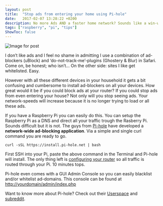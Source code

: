 ```yaml
---
layout: post
title:  "Stop ads from entering your home using Pi-hole"
date:   2017-02-07 13:28:22 +0200
description: No more Ads AND a faster home network? Sounds like a win-win...
tags: ["raspberry", "pi", "tips"]
ShowToc: false
---
```

![Image for post](/images/pihole.jpg)

I don’t like ads and I feel no shame in admitting I use a combination of ad-blockers (uBlock) and ‘do-not-track-me’-plugins (Ghostery & Blur) in Safari. Come on, be honest; who isn’t… On the other side: sites I like get whitelisted. Easy.

However with all these different devices in your household it gets a bit confusing and cumbersome to install ad-blockers on all your devices. How great would it be if you could block ads at your router? If you could stop ads from even entering your house? Not only will you stop seeing ads. Your network-speeds will increase because it is no longer trying to load or all these ads.

If you have a Raspberry Pi you can easily do this. You can setup the Raspberry Pi as a DNS and direct all your traffic trough the Rasberry Pi. Sounds difficult but it is not. The guys from [Pi-hole](https://pi-hole.net/) have developed a **network-wide ad-blocking application**. Via a simple and single curl command you are ready to go.

`curl -sSL https://install.pi-hole.net | bash`

First SSH into your Pi, paste the above command in the Terminal and Pi-hole will install. The only thing left is [configuring your router](https://discourse.pi-hole.net/t/how-do-i-configure-my-devices-to-use-pi-hole-as-their-dns-server/245) so all traffic is routed through your Pi. 10 minutes tops.

Pi-hole even comes with a GUI Admin Console so you can easily blacklist and/or whitelist ad-domains. This console can be found at [http://yourdomain/admin/index.php](http://yourdomain/admin/index.php)

Want to know more about Pi-hole? Check out their [Userspace](https://discourse.pi-hole.net/) and [subreddit](https://www.reddit.com/r/pihole/).